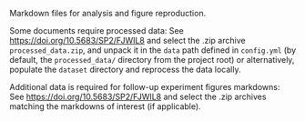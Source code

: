 Markdown files for analysis and figure reproduction.

Some documents require processed data: See https://doi.org/10.5683/SP2/FJWIL8 and select the .zip archive `processed_data.zip`, and unpack it in the `data` path defined in `config.yml` (by default, the `processed_data/` directory from the project root) or alternatively, populate the `dataset` directory and reprocess the data locally.

Additional data is required for follow-up experiment figures markdowns: See https://doi.org/10.5683/SP2/FJWIL8 and select the .zip archives matching the markdowns of interest (if applicable).
